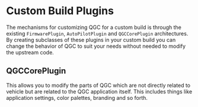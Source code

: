 # Custom Build Plugins

The mechanisms for customizing QGC for a custom build is through the existing ```FirmwarePlugin```, ```AutoPilotPlugin``` and ```QGCCorePlugin``` architectures. By creating subclasses of these plugins in your custom build you can change the behavior of QGC to suit your needs without needed to modify the upstream code.


## QGCCorePlugin

This allows you to modify the parts of QGC which are not directly related to vehicle but are related to the QGC application itself. This includes things like application settings, color palettes, branding and so forth.